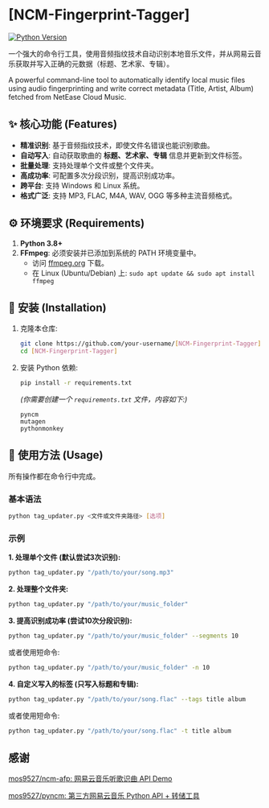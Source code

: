 # [NCM-Fingerprint-Tagger]

[![Python Version](https://img.shields.io/badge/python-3.8%2B-blue.svg)](https://www.python.org/)

一个强大的命令行工具，使用音频指纹技术自动识别本地音乐文件，并从网易云音乐获取并写入正确的元数据（标题、艺术家、专辑）。

A powerful command-line tool to automatically identify local music files using audio fingerprinting and write correct metadata (Title, Artist, Album) fetched from NetEase Cloud Music.

## ✨ 核心功能 (Features)

-   **精准识别**: 基于音频指纹技术，即使文件名错误也能识别歌曲。
-   **自动写入**: 自动获取歌曲的 **标题、艺术家、专辑** 信息并更新到文件标签。
-   **批量处理**: 支持处理单个文件或整个文件夹。
-   **高成功率**: 可配置多次分段识别，提高识别成功率。
-   **跨平台**: 支持 Windows 和 Linux 系统。
-   **格式广泛**: 支持 MP3, FLAC, M4A, WAV, OGG 等多种主流音频格式。

## ⚙️ 环境要求 (Requirements)

1.  **Python 3.8+**
2.  **FFmpeg**: 必须安装并已添加到系统的 PATH 环境变量中。
    -   访问 [ffmpeg.org](https://ffmpeg.org/download.html) 下载。
    -   在 Linux (Ubuntu/Debian) 上: `sudo apt update && sudo apt install ffmpeg`

## 🚀 安装 (Installation)

1.  克隆本仓库:
    ```bash
    git clone https://github.com/your-username/[NCM-Fingerprint-Tagger].git
    cd [NCM-Fingerprint-Tagger]
    ```

2.  安装 Python 依赖:
    ```bash
    pip install -r requirements.txt
    ```
    *(你需要创建一个 `requirements.txt` 文件，内容如下:)*
    ```
    pyncm
    mutagen
    pythonmonkey
    ```

## 📝 使用方法 (Usage)

所有操作都在命令行中完成。

### 基本语法
```bash
python tag_updater.py <文件或文件夹路径> [选项]
```

### 示例

**1. 处理单个文件 (默认尝试3次识别):**
```bash
python tag_updater.py "/path/to/your/song.mp3"
```

**2. 处理整个文件夹:**
```bash
python tag_updater.py "/path/to/your/music_folder"
```

**3. 提高识别成功率 (尝试10次分段识别):**
```bash
python tag_updater.py "/path/to/your/music_folder" --segments 10
```
或者使用短命令:
```bash
python tag_updater.py "/path/to/your/music_folder" -n 10
```

**4. 自定义写入的标签 (只写入标题和专辑):**
```bash
python tag_updater.py "/path/to/your/song.flac" --tags title album
```
或者使用短命令:
```bash
python tag_updater.py "/path/to/your/song.flac" -t title album
```


## 感谢
[mos9527/ncm-afp: 网易云音乐听歌识曲 API Demo](https://github.com/mos9527/ncm-afp)

[mos9527/pyncm: 第三方网易云音乐 Python API + 转储工具](https://github.com/mos9527/pyncm)


